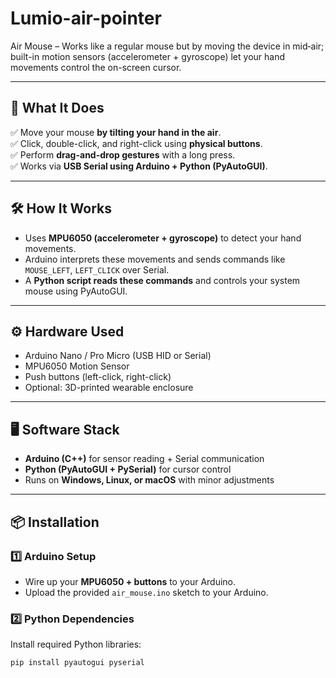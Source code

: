 # Lumio-air-pointer
Air Mouse – Works like a regular mouse but by moving the device in mid‑air; built-in motion sensors (accelerometer + gyroscope) let your hand movements control the on-screen cursor.

---

## 🚀 What It Does

✅ Move your mouse **by tilting your hand in the air**.  
✅ Click, double-click, and right-click using **physical buttons**.  
✅ Perform **drag-and-drop gestures** with a long press.  
✅ Works via **USB Serial using Arduino + Python (PyAutoGUI)**.

---

## 🛠️ How It Works

- Uses **MPU6050 (accelerometer + gyroscope)** to detect your hand movements.
- Arduino interprets these movements and sends commands like `MOUSE_LEFT`, `LEFT_CLICK` over Serial.
- A **Python script reads these commands** and controls your system mouse using PyAutoGUI.

---

## ⚙️ Hardware Used

- Arduino Nano / Pro Micro (USB HID or Serial)
- MPU6050 Motion Sensor
- Push buttons (left-click, right-click)
- Optional: 3D-printed wearable enclosure

---

## 🖥️ Software Stack

- **Arduino (C++)** for sensor reading + Serial communication
- **Python (PyAutoGUI + PySerial)** for cursor control
- Runs on **Windows, Linux, or macOS** with minor adjustments

---

## 📦 Installation

### 1️⃣ Arduino Setup
- Wire up your **MPU6050 + buttons** to your Arduino.
- Upload the provided `air_mouse.ino` sketch to your Arduino.

### 2️⃣ Python Dependencies
Install required Python libraries:
```bash
pip install pyautogui pyserial
